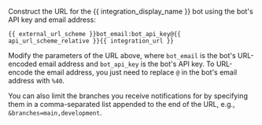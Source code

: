Construct the URL for the {{ integration_display_name }}
bot using the bot's API key and email address:

`{{ external_url_scheme }}bot_email:bot_api_key@{{ api_url_scheme_relative }}{{ integration_url }}`

Modify the parameters of the URL above, where `bot_email` is
the bot's URL-encoded email address and `bot_api_key` is the
bot's API key.  To URL-encode the email address, you just need
to replace `@` in the bot's email address with `%40`.

You can also limit the branches you receive notifications for by
specifying them in a comma-separated list appended to the end of the
URL, e.g., `&branches=main,development`.
